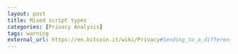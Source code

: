 ```yaml
---
layout: post
title: Mixed script types
categories: [Privacy Analysis]
tags: warning
external_url: https://en.bitcoin.it/wiki/Privacy#Sending_to_a_different_script_type
---
```

